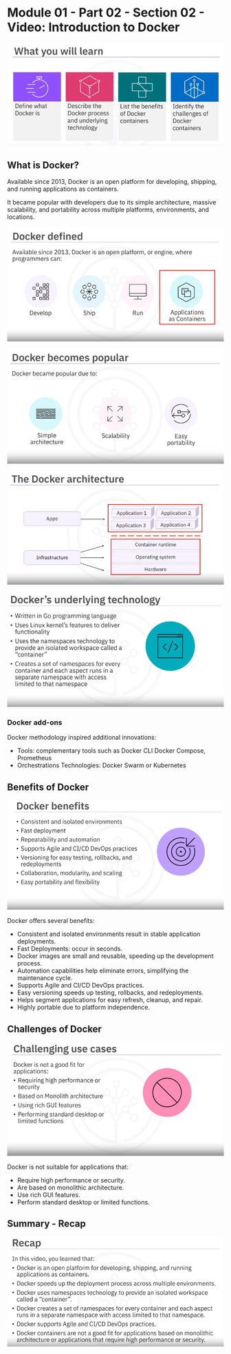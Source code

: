 # Module 01 - Part 02 - Section 02 - Video: Introduction to Docker

![x](resources/02/img-07_introduction-to-docker-agenda.png)

## What is Docker?

Available since 2013, Docker is an open platform for developing, shipping, and running applications as containers.

It became popular with developers due to its simple architecture, massive scalability, and portability across multiple platforms, environments, and locations.

![x](resources/02/img-08_docker-defined.png)

![x](resources/02/img-09_docker-become-popular.png)

![x](resources/02/img-10_docker-architecture.png)

![x](resources/02/img-11_docker-underlying-technology.png)

### Docker add-ons

Docker methodology inspired additional innovations:
- Tools: complementary tools such as Docker CLI Docker Compose, Prometheus
- Orchestrations Technologies: Docker Swarm or Kubernetes


## Benefits of Docker

![x](resources/02/img-12_docker-benefits.png)

Docker offers several benefits:
- Consistent and isolated environments result in stable application deployments.
- Fast Deployments: occur in seconds.
- Docker images are small and reusable, speeding up the development process.
- Automation capabilities help eliminate errors, simplifying the maintenance cycle.
- Supports Agile and CI/CD DevOps practices.
- Easy versioning speeds up testing, rollbacks, and redeployments.
- Helps segment applications for easy refresh, cleanup, and repair.
- Highly portable due to platform independence.

## Challenges of Docker

![x](resources/02/img-13_docker_challenging-usecases.png)

Docker is not suitable for applications that:
- Require high performance or security.
- Are based on monolithic architecture.
- Use rich GUI features.
- Perform standard desktop or limited functions.

## Summary - Recap

![x](resources/02/img-14_introduction-to-docker-recap.png)